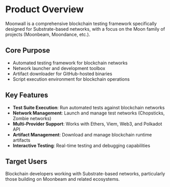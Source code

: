 # Product Overview

Moonwall is a comprehensive blockchain testing framework specifically designed for Substrate-based networks, with a focus on the Moon family of projects (Moonbeam, Moondance, etc.).

## Core Purpose
- Automated testing framework for blockchain networks
- Network launcher and development toolbox
- Artifact downloader for GitHub-hosted binaries
- Script execution environment for blockchain operations

## Key Features
- **Test Suite Execution**: Run automated tests against blockchain networks
- **Network Management**: Launch and manage test networks (Chopsticks, Zombie networks)
- **Multi-Provider Support**: Works with Ethers, Viem, Web3, and Polkadot API
- **Artifact Management**: Download and manage blockchain runtime artifacts
- **Interactive Testing**: Real-time testing and debugging capabilities

## Target Users
Blockchain developers working with Substrate-based networks, particularly those building on Moonbeam and related ecosystems.